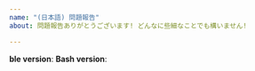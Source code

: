 ```yaml
---
name: "(日本語) 問題報告"
about: 問題報告ありがとうございます! どんなに些細なことでも構いません!

---
```


**ble version**: <!-- ble.sh をロードした上で `echo $BLE_VERSION` で確認できる値。または ble のバージョン及びコミットハッシュ -->
**Bash version**: <!-- `echo "$BASH_VERSION ($MACHTYPE)"` で確認できる値。または Bash のバージョン及び環境 -->
<!-- 以上の情報は ble.sh をロードした状態で [Ctrl-x][Ctrl-v] を押す事によっても
  取得できます。-->

<!--- 問題についてここに自由に記述して下さって差し支えありません! 不明な点があ
  ればまたこちらからお尋ねしますのでご安心下さいませ。もし問題の発生している端
  末の画面の様子があれば、内容をコピー&ペーストして頂けると分かりやすいかもしれ
  ないので御一考頂ければ幸いです。 -->
